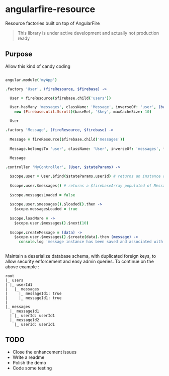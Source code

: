 # angularfire-resource
Resource factories built on top of AngularFire

> This library is under active development and actually not production ready

## Purpose

Allow this kind of candy coding

```coffee

angular.module('myApp')

.factory 'User', (fireResource, $firebase) ->

  User = fireResource($firebase.child('users'))

  User.hasMany 'messages', className: 'Message', inverseOf: 'user', (baseRef) ->
    new (Firebase.util.Scroll)(baseRef, '$key', maxCacheSize: 10)

  User

.factory 'Message', (fireResource, $firebase) ->
  
  Message = fireResource($firebase.child('messages'))
  
  Message.belongsTo 'user', className: 'User', inverseOf: 'messages', foreignKey: 'userId'
  
  Message

.controller 'MyController', (User, $stateParams) ->

  $scope.user = User.$find($stateParams.userId) # returns an instance of User, which inherited of all $firebaseObject
  
  $scope.user.$messages() # returns a $firebaseArray populated of Message instances
  
  $scope.messagesLoaded = false
  
  $scope.user.$messages().$loaded().then ->
    $scope.messagesLoaded = true
    
  $scope.loadMore = ->
    $scope.user.$messages().$next(10)
    
  $scope.createMessage = (data) ->
    $scope.user.$messages().$create(data).then (message) ->
      console.log 'message instance has been saved and associated with $scope.user'
    
```

Maintain a deserialize database schema, with duplicated foreign keys, to allow security enforcement and easy admin queries.
To continue on the above example : 

```
root
|_ users
| |_ userId1
|   |_ messages
|     |_ messageId1: true
|     |_ messageId1: true
|
|_ messages
  |_ messageId1
  | |_ userId: userId1
  |_ messageId2
    |_ userId: userId1

```
  
## TODO

- Close the enhancement issues
- Write a readme
- Polish the demo
- Code some testing




